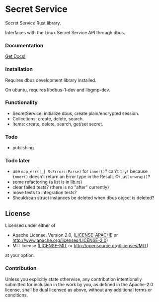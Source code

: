 # Secret Service

Secret Service Rust library.

Interfaces with the Linux Secret Service API through dbus.

### Documentation

[Get Docs!](https://hwchen.github.io/secret-service-rs/secret_service/)

### Installation

Requires dbus development library installed.

On ubuntu, requires libdbus-1-dev and libgmp-dev.

### Functionality

- SecretService: initialize dbus, create plain/encrypted session.
- Collections: create, delete, search.
- Items: create, delete, search, get/set secret.

### Todo

- publishing

### Todo later

- use `map_err(|_| SsError::Parse)` for `inner()`? can't `try!` because `inner()` doesn't return an Error type in the Result. Or just `unwrap()`?
- some refactoring (a list is in lib.rs)
- clear failed tests? (there is no "after" currently)
- move tests to integration tests?
- Should/can struct instances be deleted when dbus object is deleted?

## License

Licensed under either of

* Apache License, Version 2.0, ([LICENSE-APACHE](LICENSE-APACHE) or http://www.apache.org/licenses/LICENSE-2.0)
* MIT license ([LICENSE-MIT](LICENSE-MIT) or http://opensource.org/licenses/MIT)

at your option.

### Contribution

Unless you explicitly state otherwise, any contribution intentionally submitted for inclusion in the work by you, as defined in the Apache-2.0 license, shall be dual licensed as above, without any additional terms or conditions.
  
